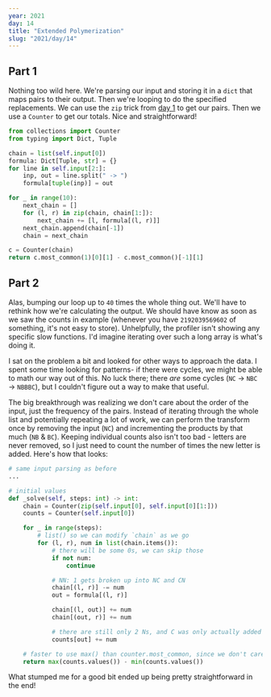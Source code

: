 ```yaml
---
year: 2021
day: 14
title: "Extended Polymerization"
slug: "2021/day/14"
---
```


## Part 1

Nothing too wild here. We're parsing our input and storing it in a `dict` that maps pairs to their output. Then we're looping to do the specified replacements. We can use the `zip` trick from [day 1](https://github.com/xavdid/advent-of-code/tree/main/solutions/2021/day_01) to get our pairs. Then we use a `Counter` to get our totals. Nice and straightforward!

```py
from collections import Counter
from typing import Dict, Tuple

chain = list(self.input[0])
formula: Dict[Tuple, str] = {}
for line in self.input[2:]:
    inp, out = line.split(" -> ")
    formula[tuple(inp)] = out

for _ in range(10):
    next_chain = []
    for (l, r) in zip(chain, chain[1:]):
        next_chain += [l, formula[(l, r)]]
    next_chain.append(chain[-1])
    chain = next_chain

c = Counter(chain)
return c.most_common(1)[0][1] - c.most_common()[-1][1]
```

## Part 2

Alas, bumping our loop up to `40` times the whole thing out. We'll have to rethink how we're calculating the output. We should have know as soon as we saw the counts in example (whenever you have `2192039569602` of something, it's not easy to store). Unhelpfully, the profiler isn't showing any specific slow functions. I'd imagine iterating over such a long array is what's doing it.

I sat on the problem a bit and looked for other ways to approach the data. I spent some time looking for patterns- if there were cycles, we might be able to math our way out of this. No luck there; there _are_ some cycles (`NC` -> `NBC` -> `NBBBC`), but I couldn't figure out a way to make that useful.

The big breakthrough was realizing we don't care about the order of the input, just the frequency of the pairs. Instead of iterating through the whole list and potentially repeating a lot of work, we can perform the transform once by removing the input (`NC`) and incrementing the products by that much (`NB` & `BC`). Keeping individual counts also isn't too bad - letters are never removed, so I just need to count the number of times the new letter is added. Here's how that looks:

```py
# same input parsing as before
...

# initial values
def _solve(self, steps: int) -> int:
    chain = Counter(zip(self.input[0], self.input[0][1:]))
    counts = Counter(self.input[0])

    for _ in range(steps):
        # list() so we can modify `chain` as we go
        for (l, r), num in list(chain.items()):
            # there will be some 0s, we can skip those
            if not num:
                continue

            # NN: 1 gets broken up into NC and CN
            chain[(l, r)] -= num
            out = formula[(l, r)]

            chain[(l, out)] += num
            chain[(out, r)] += num

            # there are still only 2 Ns, and C was only actually added once (even though it appears in two pairs)
            counts[out] += num

    # faster to use max() than counter.most_common, since we don't care about the rest of the values being sorted
    return max(counts.values()) - min(counts.values())
```

What stumped me for a good bit ended up being pretty straightforward in the end!
